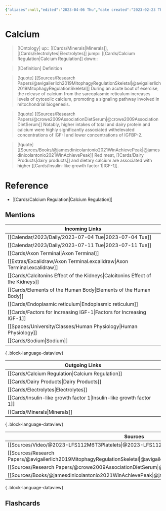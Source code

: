```yaml
---
{"aliases":null,"edited":"2023-04-06 Thu","date created":"2023-02-23 Thu","tags":["Uni/LFS112","flashcards/LFS112"],"dg-publish":true,"permalink":"/cards/calcium/","dgPassFrontmatter":true}
---
```


# Calcium

> [!Ontology]
> up:: [[Cards/Minerals\|Minerals]], [[Cards/Electrolytes\|Electrolytes]]
> jump:: [[Cards/Calcium Regulation\|Calcium Regulation]]
> down:: 

> [!Definition] Definition

> [!quote] [[Sources/Research Papers/@avigailerlich2019MitophagyRegulationSkeletal\|@avigailerlich2019MitophagyRegulationSkeletal]]
> During an acute bout of exercise, the release of calcium from the sarcoplasmic reticulum increases levels of cytosolic calcium, promoting a signaling pathway involved in mitochondrial biogenesis.

> [!quote] [[Sources/Research Papers/@crowe2009AssociationDietSerum\|@crowe2009AssociationDietSerum]]
> Notably, higher intakes of total and dairy protein and calcium were highly significantly associated withelevated concentrations of IGF-I and lower concentrations of IGFBP-2.

> [!quote] [[Sources/Books/@jamesdinicolantonio2021WinAchievePeak\|@jamesdinicolantonio2021WinAchievePeak]]
> Red meat, [[Cards/Dairy Products\|dairy products]] and dietary calcium are associated with higher [[Cards/Insulin-like growth factor 1\|IGF-1]].

# Reference

- [[Cards/Calcium Regulation\|Calcium Regulation]]

## Mentions

| Incoming Links                                                                    |
| --------------------------------------------------------------------------------- |
| [[Calendar/2023/Daily/2023-07-04 Tue\|2023-07-04 Tue]]                         |
| [[Calendar/2023/Daily/2023-07-11 Tue\|2023-07-11 Tue]]                         |
| [[Cards/Axon Terminal\|Axon Terminal]]                                         |
| [[Extras/Excalidraw/Axon Terminal.excalidraw\|Axon Terminal.excalidraw]]       |
| [[Cards/Calcitonins Effect of the Kidneys\|Calcitonins Effect of the Kidneys]] |
| [[Cards/Elements of the Human Body\|Elements of the Human Body]]               |
| [[Cards/Endoplasmic reticulum\|Endoplasmic reticulum]]                         |
| [[Cards/Factors for Increasing IGF-1\|Factors for Increasing IGF-1]]           |
| [[Spaces/University/Classes/Human Physiology\|Human Physiology]]               |
| [[Cards/Sodium\|Sodium]]                                                       |

{ .block-language-dataview}

| Outgoing Links                                                          |
| ----------------------------------------------------------------------- |
| [[Cards/Calcium Regulation\|Calcium Regulation]]                     |
| [[Cards/Dairy Products\|Dairy Products]]                             |
| [[Cards/Electrolytes\|Electrolytes]]                                 |
| [[Cards/Insulin-like growth factor 1\|Insulin-like growth factor 1]] |
| [[Cards/Minerals\|Minerals]]                                         |

{ .block-language-dataview}

| Sources                                                                                                                     |
| --------------------------------------------------------------------------------------------------------------------------- |
| [[Sources/Video/@2023-LFS112M6T3Platelets\|@2023-LFS112M6T3Platelets]]                                                   |
| [[Sources/Research Papers/@avigailerlich2019MitophagyRegulationSkeletal\|@avigailerlich2019MitophagyRegulationSkeletal]] |
| [[Sources/Research Papers/@crowe2009AssociationDietSerum\|@crowe2009AssociationDietSerum]]                               |
| [[Sources/Books/@jamesdinicolantonio2021WinAchievePeak\|@jamesdinicolantonio2021WinAchievePeak]]                         |

{ .block-language-dataview}

## Flashcards